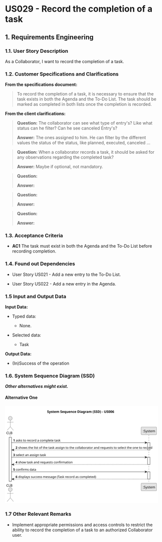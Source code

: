 # US029 - Record the completion of a task


## 1. Requirements Engineering

### 1.1. User Story Description

As a Collaborator, I want to record the completion of a task.

### 1.2. Customer Specifications and Clarifications 

**From the specifications document:**

>  To record the completion of a task, it is necessary to ensure that the task exists in both the Agenda and the To-Do List. 
> The task should be marked as completed in both lists once the completion is recorded.

**From the client clarifications:**

> **Question:** The collaborator can see what type of entry's? Like what status can he filter? Can he see canceled Entry's?
>
> **Answer:** The ones assigned to him. He can filter by the different values the status of the status, like planned, executed, canceled ...

> **Question:** When a collaborator records a task, it should be asked for any observations regarding the completed task?
>
> **Answer:** Maybe if optional, not mandatory.

> **Question:**
>
> **Answer:**

> **Question:**
>
> **Answer:**

> **Question:** 
> 
> **Answer:**

### 1.3. Acceptance Criteria

* **AC1** The task must exist in both the Agenda and the To-Do List before recording completion.


### 1.4. Found out Dependencies

* User Story US021 - Add a new entry to the To-Do List.

* User Story US022 - Add a new entry in the Agenda.

### 1.5 Input and Output Data

**Input Data:**

* Typed data:
    * None.
	
* Selected data:
    * Task

**Output Data:**

* (In)Success of the operation

### 1.6. System Sequence Diagram (SSD)

**_Other alternatives might exist._**

#### Alternative One

![System Sequence Diagram - Alternative One](svg/us029-system-sequence-diagram-alternative-one.svg)

### 1.7 Other Relevant Remarks

* Implement appropriate permissions and access controls to restrict the ability to record the completion of a task to an authorized Collaborator user.